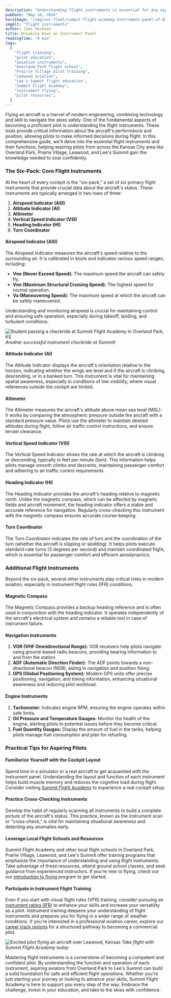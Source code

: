 ```yaml
---
description: "Understanding flight instruments is essential for any aspiring pilot. This guide explains the core and additional flight instruments in our aicraft, helping future and current pilots in the Kansas City area navigate their flight training comfortably. Reading an instrument panel is a fundamental that every pilot should know concretely, whether just starting flight lessons or well on the track toward the airlines."
pubDate: "May 16, 2024"
heroImage: "/img/our-fleet/summit-flight-academy-instrument-panel-of-N7664Y-Piper-Twin-Comanche-summit-flight-academy.webp"
imgAlt: "flight instruments"
author: Jami Heckman
title: Breaking Down an Instrument Panel
readingTime: "8 min"
tags:
  [
    "flight training",
    "pilot education",
    "aviation instruments",
    "Overland Park flight school",
    "Prairie Village pilot training",
    "Leawood aviation",
    "Lee's Summit flight education",
    "Summit Flight Academy",
    "instrument flying",
    "pilot resources",
  ]
---
```


Flying an aircraft is a marvel of modern engineering, combining technology and skill to navigate the skies safely. One of the fundamental aspects of becoming a proficient pilot is understanding the flight instruments. These tools provide critical information about the aircraft's performance and position, allowing pilots to make informed decisions during flight. In this comprehensive guide, we'll delve into the essential flight instruments and their functions, helping aspiring pilots from across the Kansas City area like Overland Park, Prairie Village, Leawood, and Lee's Summit gain the knowledge needed to soar confidently.

### The Six-Pack: Core Flight Instruments

At the heart of every cockpit is the "six-pack," a set of six primary flight instruments that provide crucial data about the aircraft's status. These instruments are typically arranged in two rows of three:

1. **Airspeed Indicator (ASI)**
2. **Attitude Indicator (AI)**
3. **Altimeter**
4. **Vertical Speed Indicator (VSI)**
5. **Heading Indicator (HI)**
6. **Turn Coordinator**

#### Airspeed Indicator (ASI)

The Airspeed Indicator measures the aircraft's speed relative to the surrounding air. It is calibrated in knots and indicates various speed ranges, including:

- **Vne (Never Exceed Speed):** The maximum speed the aircraft can safely fly.
- **Vno (Maximum Structural Cruising Speed):** The highest speed for normal operation.
- **Va (Maneuvering Speed):** The maximum speed at which the aircraft can be safely maneuvered.

Understanding and monitoring airspeed is crucial for maintaining control and ensuring safe operation, especially during takeoff, landing, and turbulent conditions.

![Student passing a checkride at Summit Flight Academy in Overland Park, KS](/img/Checkride-Photo-preview.jpg)
_Another successful instrument checkride at Summit!_

#### Attitude Indicator (AI)

The Attitude Indicator displays the aircraft's orientation relative to the horizon, indicating whether the wings are level and if the aircraft is climbing, descending, or in a banked turn. This instrument is vital for maintaining spatial awareness, especially in conditions of low visibility, where visual references outside the cockpit are limited.

#### Altimeter

The Altimeter measures the aircraft's altitude above mean sea level (MSL). It works by comparing the atmospheric pressure outside the aircraft with a standard pressure value. Pilots use the altimeter to maintain desired altitudes during flight, follow air traffic control instructions, and ensure terrain clearance.

#### Vertical Speed Indicator (VSI)

The Vertical Speed Indicator shows the rate at which the aircraft is climbing or descending, typically in feet per minute (fpm). This information helps pilots manage smooth climbs and descents, maintaining passenger comfort and adhering to air traffic control requirements.

#### Heading Indicator (HI)

The Heading Indicator provides the aircraft's heading relative to magnetic north. Unlike the magnetic compass, which can be affected by magnetic fields and aircraft movement, the heading indicator offers a stable and accurate reference for navigation. Regularly cross-checking this instrument with the magnetic compass ensures accurate course-keeping.

#### Turn Coordinator

The Turn Coordinator indicates the rate of turn and the coordination of the turn (whether the aircraft is slipping or skidding). It helps pilots execute standard-rate turns (3 degrees per second) and maintain coordinated flight, which is essential for passenger comfort and efficient aerodynamics.

### Additional Flight Instruments

Beyond the six-pack, several other instruments play critical roles in modern aviation, especially in instrument flight rules (IFR) conditions.

#### Magnetic Compass

The Magnetic Compass provides a backup heading reference and is often used in conjunction with the heading indicator. It operates independently of the aircraft's electrical system and remains a reliable tool in case of instrument failure.

#### Navigation Instruments

1. **VOR (VHF Omnidirectional Range):** VOR receivers help pilots navigate using ground-based radio beacons, providing bearing information to and from the station.
2. **ADF (Automatic Direction Finder):** The ADF points towards a non-directional beacon (NDB), aiding in navigation and position fixing.
3. **GPS (Global Positioning System):** Modern GPS units offer precise positioning, navigation, and timing information, enhancing situational awareness and reducing pilot workload.

#### Engine Instruments

1. **Tachometer:** Indicates engine RPM, ensuring the engine operates within safe limits.
2. **Oil Pressure and Temperature Gauges:** Monitor the health of the engine, alerting pilots to potential issues before they become critical.
3. **Fuel Quantity Gauges:** Display the amount of fuel in the tanks, helping pilots manage fuel consumption and plan for refueling.

### Practical Tips for Aspiring Pilots

#### Familiarize Yourself with the Cockpit Layout

Spend time in a simulator or a real aircraft to get acquainted with the instrument panel. Understanding the layout and function of each instrument helps build muscle memory and reduces the cognitive load during flight. Consider visiting [Summit Flight Academy](https://www.summitflightacademy.com/about/visit-us/) to experience a real cockpit setup.

#### Practice Cross-Checking Instruments

Develop the habit of regularly scanning all instruments to build a complete picture of the aircraft's status. This practice, known as the instrument scan or "cross-check," is vital for maintaining situational awareness and detecting any anomalies early.

#### Leverage Local Flight Schools and Resources

Summit Flight Academy and other local flight schools in Overland Park, Prairie Village, Leawood, and Lee's Summit offer training programs that emphasize the importance of understanding and using flight instruments. Take advantage of these resources, attend ground school classes, and seek guidance from experienced instructors. If you're new to flying, check out our [introduction to flying](https://www.summitflightacademy.com/new-to-flying/) program to get started.

#### Participate in Instrument Flight Training

Even if you start with visual flight rules (VFR) training, consider pursuing an [instrument rating (IFR)](https://www.summitflightacademy.com/flight-programs/instrument-rating/) to enhance your skills and increase your versatility as a pilot. Instrument training deepens your understanding of flight instruments and prepares you for flying in a wider range of weather conditions. If you're interested in a professional aviation career, explore our [career track options](https://www.summitflightacademy.com/career/career-track/) for a structured pathway to becoming a commercial pilot.

![Excited pilot flying an aircraft over Leawood, Kansas](/img/ME-Training-Twin-Comanche.jpg)
_Take flight with Summit Flight Academy today_

Mastering flight instruments is a cornerstone of becoming a competent and confident pilot. By understanding the function and operation of each instrument, aspiring aviators from Overland Park to Lee's Summit can build a solid foundation for safe and efficient flight operations. Whether you're just starting your journey or looking to advance your skills, Summit Flight Academy is here to support you every step of the way. Embrace the challenge, invest in your education, and take to the skies with confidence.

